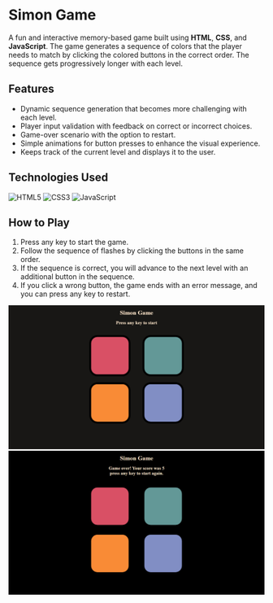# Simon Game

A fun and interactive memory-based game built using **HTML**, **CSS**, and **JavaScript**. The game generates a sequence of colors that the player needs to match by clicking the colored buttons in the correct order. The sequence gets progressively longer with each level.

## Features

- Dynamic sequence generation that becomes more challenging with each level.
- Player input validation with feedback on correct or incorrect choices.
- Game-over scenario with the option to restart.
- Simple animations for button presses to enhance the visual experience.
- Keeps track of the current level and displays it to the user.

## Technologies Used

![HTML5](https://img.shields.io/badge/-HTML5-E34F26?logo=html5&logoColor=fff&style=flat)
![CSS3](https://img.shields.io/badge/-CSS3-1572B6?logo=css3&logoColor=fff&style=flat)
![JavaScript](https://img.shields.io/badge/-JavaScript-F7DF1E?logo=javascript&logoColor=000&style=flat)

## How to Play

1. Press any key to start the game.
2. Follow the sequence of flashes by clicking the buttons in the same order.
3. If the sequence is correct, you will advance to the next level with an additional button in the sequence.
4. If you click a wrong button, the game ends with an error message, and you can press any key to restart.

![Simon Game Screenshot](/img/game-ui.png)
![Simon Game Screenshot](/img/game-score.png)
